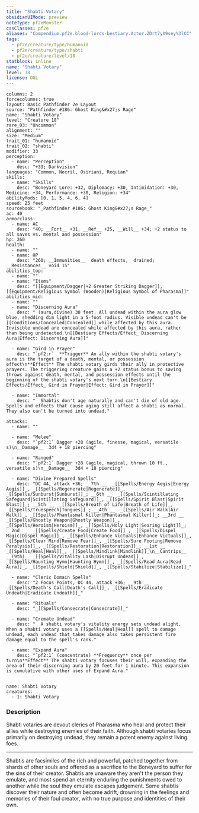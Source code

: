 ```yaml
---
title: "Shabti Votary"
obsidianUIMode: preview
noteType: pf2eMonster
cssClasses: pf2e
aliases: "Compendium.pf2e.blood-lords-bestiary.Actor.ZDrt7yX9seyY3lCC" 
tags:
  - pf2e/creature/type/humanoid
  - pf2e/creature/type/shabti
  - pf2e/creature/level/18
statblock: inline
name: "Shabti Votary"
level: 18
license: OGL
---
```


```statblock
columns: 2
forcecolumns: true
layout: Basic Pathfinder 2e Layout
source: "Pathfinder #186: Ghost King&#x27;s Rage"
name: "Shabti Votary"
level: "Creature 18"
rare_03: "Uncommon"
alignment: ""
size: "Medium"
trait_01: "humanoid"
trait_02: "shabti"
modifier: 33
perception:
  - name: "Perception"
    desc: "+33; Darkvision"
languages: "Common, Necril, Osiriani, Requian"
skills:
  - name: "Skills"
    desc: "Boneyard Lore: +32, Diplomacy: +30, Intimidation: +30, Medicine: +34, Performance: +30, Religion: +34"
abilityMods: [0, 1, 5, 4, 6, 4]
speed: 25 feet
sourcebook: "_Pathfinder #186: Ghost King&#x27;s Rage_"
ac: 40
armorclass:
  - name: AC
    desc: "40; __Fort__ +31, __Ref__ +25, __Will__ +34; +2 status to all saves vs. mental and possession"
hp: 260
health:
  - name: ""
  - name: HP
    desc: "260; __Immunities__  death effects,  drained; __Resistances__ void 15"
abilities_top:
  - name: ""
  - name: "Items"
    desc: "[[Equipment/Dagger|+2 Greater Striking Dagger]], [[Equipment/Religious Symbol (Wooden)|Religious Symbol of Pharasma]]"
abilities_mid:
  - name: ""
  - name: "Discerning Aura"
    desc: " (aura,divine) 30 feet. All undead within the aura glow blue, shedding dim light in a 5-foot radius. Visible undead can't be [[Conditions/Concealed|Concealed]] while affected by this aura. Invisible undead are concealed while affected by this aura, rather than being undetected.\n[[Bestiary Effects/Effect_ Discerning Aura|Effect: Discerning Aura]]"

  - name: "Gird in Prayer"
    desc: "`pf2:r`  **Trigger** An ally within the shabti votary's aura is the target of a death, mental, or possession effect\n**Effect** The shabti votary girds their ally in protective prayers. The triggering creature gains a +2 status bonus to saving throws against death, mental, and possession effects until the beginning of the shabti votary's next turn.\n[[Bestiary Effects/Effect_ Gird in Prayer|Effect: Gird in Prayer]]"

  - name: "Immortal"
    desc: "  Shabtis don't age naturally and can't die of old age. Spells and effects that cause aging still affect a shabti as normal. They also can't be turned into undead."

attacks:
  - name: ""

  - name: "Melee"
    desc: "`pf2:1` Dagger +28 (agile, finesse, magical, versatile s)\n__Damage__  3d4 + 18 piercing"

  - name: "Ranged"
    desc: "`pf2:1` Dagger +28 (agile, magical, thrown 10 ft., versatile s)\n__Damage__  3d4 + 18 piercing"

  - name: "Divine Prepared Spells"
    desc: "DC 44, attack +36; __7th __  _[[Spells/Energy Aegis|Energy Aegis]]_, _[[Spells/Regenerate|Regenerate]]_, _[[Spells/Sunburst|Sunburst]]_; __6th __  _[[Spells/Scintillating Safeguard|Scintillating Safeguard]]_, _[[Spells/Spirit Blast|Spirit Blast]]_; __5th __  _[[Spells/Breath of Life|Breath of Life]]_, _[[Spells/Truespeech|Tongues]]_; __4th __  _[[Spells/Air Walk|Air Walk]]_, _[[Spells/Phantasmal Killer|Phantasmal Killer]]_; __3rd __  _[[Spells/Ghostly Weapon|Ghostly Weapon]]_, _[[Spells/Heroism|Heroism]]_, _[[Spells/Holy Light|Searing Light]]_; __2nd __  _[[Spells/Create Food|Create Food]]_, _[[Spells/Dispel Magic|Dispel Magic]]_, _[[Spells/Enhance Victuals|Enhance Victuals]]_, _[[Spells/Clear Mind|Remove Fear]]_, _[[Spells/Sure Footing|Remove Paralysis]]_, _[[Spells/Restoration|Restoration]]_; __1st __  _[[Spells/Heal|Heal]]_, _[[Spells/Mindlink|Mindlink]]_\n__Cantrips__  __(9th)__ _[[Spells/Vitality Lash|Disrupt Undead]]_, _[[Spells/Haunting Hymn|Haunting Hymn]]_, _[[Spells/Read Aura|Read Aura]]_, _[[Spells/Shield|Shield]]_, _[[Spells/Stabilize|Stabilize]]_"

  - name: "Cleric Domain Spells"
    desc: "2 Focus Points, DC 44, attack +36; __9th __  _[[Spells/Death's Call|Death's Call]]_, _[[Spells/Eradicate Undeath|Eradicate Undeath]]_"

  - name: "Rituals"
    desc: "_[[Spells/Consecrate|Consecrate]]_"

  - name: "Cremate Undead"
    desc: "  A shabti votary's vitality energy sets undead alight. When a shabti votary uses a [[Spells/Heal|Heal]] spell to damage undead, each undead that takes damage also takes persistent fire damage equal to the spell's rank."

  - name: "Expand Aura"
    desc: "`pf2:1` (concentrate) **Frequency** once per turn\n**Effect** The shabti votary focuses their will, expanding the area of their discerning aura by 20 feet for 1 minute. This expansion is cumulative with other uses of Expand Aura."
 
```

```encounter-table
name: Shabti Votary
creatures:
  - 1: Shabti Votary
```


### Description
Shabti votaries are devout clerics of Pharasma who heal and protect their allies while destroying enemies of their faith. Although shabti votaries focus primarily on destroying undead, they remain a potent enemy against living foes.

* * *

Shabtis are facsimiles of the rich and powerful, patched together from shards of other souls and offered as a sacrifice to the Boneyard to suffer for the sins of their creator. Shabtis are unaware they aren't the person they emulate, and most spend an eternity enduring the punishments owed to another while the soul they emulate escapes judgement. Some shabtis discover their nature and often become adrift, drowning in the feelings and memories of their foul creator, with no true purpose and identities of their own.
